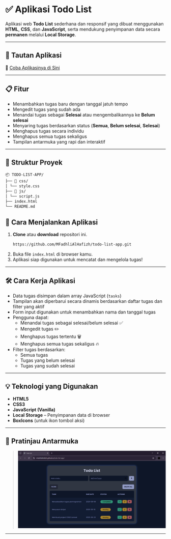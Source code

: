 # ✅ Aplikasi Todo List

Aplikasi web **Todo List** sederhana dan responsif yang dibuat menggunakan **HTML**, **CSS**, dan **JavaScript**, serta mendukung penyimpanan data secara **permanen** melalui **Local Storage**.

---

## 📌 Tautan Aplikasi

🔗 [Coba Aplikasinya di Sini](https://mfadhlialhafizh.github.io/todo-list-app/)  

---

## 📋 Fitur

- Menambahkan tugas baru dengan tanggal jatuh tempo  
- Mengedit tugas yang sudah ada  
- Menandai tugas sebagai **Selesai** atau mengembalikannya ke **Belum selesai**  
- Menyaring tugas berdasarkan status (**Semua**, **Belum selesai**, **Selesai**)  
- Menghapus tugas secara individu  
- Menghapus semua tugas sekaligus  
- Tampilan antarmuka yang rapi dan interaktif

---

## 📁 Struktur Proyek

```
📦 TODO-LIST-APP/
├── 📁 css/
│ └── style.css
├── 📁 js/
│ └── script.js
├── index.html
└── README.md
```

## 🚀 Cara Menjalankan Aplikasi

1. **Clone** atau **download** repositori ini.
   ```bash
   https://github.com/MFadhliAlHafizh/todo-list-app.git
   ```
2. Buka file `index.html` di browser kamu.
3. Aplikasi siap digunakan untuk mencatat dan mengelola tugas!

---

## 🛠️ Cara Kerja Aplikasi

- Data tugas disimpan dalam array JavaScript (`tasks`)
- Tampilan akan diperbarui secara dinamis berdasarkan daftar tugas dan filter yang aktif
- Form input digunakan untuk menambahkan nama dan tanggal tugas
- Pengguna dapat:
  - Menandai tugas sebagai selesai/belum selesai ✅  
  - Mengedit tugas ✏️  
  - Menghapus tugas tertentu 🗑️  
  - Menghapus semua tugas sekaligus 🔥
- Filter tugas berdasarkan:
  - Semua tugas
  - Tugas yang belum selesai
  - Tugas yang sudah selesai

---

## 💡 Teknologi yang Digunakan

- **HTML5**
- **CSS3**
- **JavaScript (Vanilla)**
- **Local Storage** – Penyimpanan data di browser
- **BoxIcons** (untuk ikon tombol aksi)

---

## 📸 Pratinjau Antarmuka

> ![Tampilan Aplikasi](images/web-preview.png)

---
